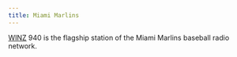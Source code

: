 ```yaml
---
title: Miami Marlins
---
```

[WINZ] 940 is the flagship station of the Miami Marlins baseball radio network.

[WINZ]:http:../../../radio/am-broadcast/winz/
